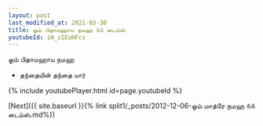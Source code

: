```yaml
---
layout: post
last_modified_at: 2021-03-30
title: ஓம் பிதாமஹாய நமஹ ௧௧ டைம்ஸ்
youtubeId: iH_zIEuHFcs
---
```

 
 
 ஓம் பிதாமஹாய நமஹ  
 
 -  தந்தையின் தந்தை யார் 
 
  
 
  
 
 
 
 
 
 


{% include youtubePlayer.html id=page.youtubeId %}
 
[Next]({{ site.baseurl }}{% link  split1/_posts/2012-12-06-ஓம் மாத்ரே நமஹ ௧௧ டைம்ஸ்.md%})
 
